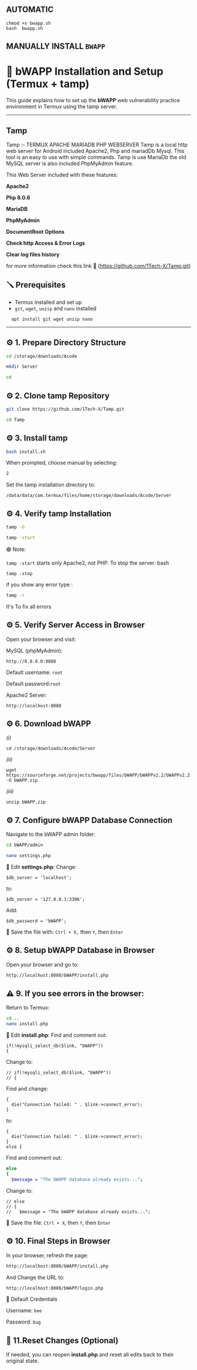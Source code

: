 ## AUTOMATIC 
```
chmod +x bwapp.sh
bash  bwapp.sh
```
## MANUALLY INSTALL `BWAPP`

# 🐝 bWAPP Installation and Setup (Termux + tamp)

This guide explains how to set up the **bWAPP** web vulnerability practice environment in Termux using the tamp server.

---

## Tamp
Tamp :- TERMUX APACHE MARIADB PHP WEBSERVER
Tamp is a local http web server for Android included Apache2, Php and mariadDb Mysql.
This tool is an easy to use with simple commands.
Tamp is use MariaDb the old MySQL server is also included PhpMyAdmin feature.

This Web Server included with these features:

**Apache2**

**Php 8.0.6**

**MariaDB**

**PhpMyAdmin**

**DocumentRoot Options**

**Check http Access & Error Logs**

**Clear log files history**

for more information check this link 🔗 (https://github.com/1Tech-X/Tamp.git)

## 🪛 Prerequisites

- Termux installed and set up
- `git`, `wget`, `unzip` and `nano` installed
```apt update && apt upgrade
  apt install git wget unzip nano
```
---

## ⚙️ 1. Prepare Directory Structure

```bash
cd /storage/downloads/Acode

mkdir Server

cd
```
## ⚙️ 2. Clone tamp Repository
```bash
git clone https://github.com/1Tech-X/Tamp.git

cd Tamp
```
## ⚙️ 3. Install tamp
```bash
bash install.sh
```
When prompted, choose manual by selecting:

```bash
2
```
Set the tamp installation directory to:
```
/data/data/com.termux/files/home/storage/downloads/Acode/Server
```
## ⚙️ 4. Verify tamp Installation
```bash
tamp -h

tamp -start

```
🟢 Note:

``tamp -start`` starts only Apache2, not PHP.
To stop the server:
bash
```
tamp -stop
```
if you show any error type :
```bash
tamp -r
```
It's To fix all errors
## ⚙️ 5. Verify Server Access in Browser
Open your browser and visit:

MySQL (phpMyAdmin):
```
http://0.0.0.0:8080
```
Default username: ``` root ```

Default password:``` root ```

Apache2 Server:
```
http://localhost:8080
```
## ⚙️ 6. Download bWAPP 

*(i)*
```
cd /storage/downloads/Acode/Server 
```
*(ii)*
```
wget https://sourceforge.net/projects/bwapp/files/bWAPP/bWAPPv2.2/bWAPPv2.2.zip/download -O bWAPP.zip
```
*(iii)* 
```
unzip bWAPP.zip
```
## ⚙️ 7. Configure bWAPP Database Connection
Navigate to the bWAPP admin folder:

```bash
cd bWAPP/admin

nano settings.php
```
🔧 Edit **settings.php**:
Change:

```
$db_server = 'localhost';
```
to:

```
$db_server = '127.0.0.1:3306';
```
Add:
```
$db_password = 'bWAPP';
```
💾 Save the file with:
``Ctrl + X,`` then ``Y``, then ``Enter``

## ⚙️ 8. Setup bWAPP Database in Browser
Open your browser and go to:

```bash
http://localhost:8080/bWAPP/install.php
```
## ⚠️ 9. If you see errors in the browser:
Return to Termux:

```bash
cd ..
nano install.php
```
🔧 Edit **install.php**:
Find and comment out:
```
if(!mysqli_select_db($link, "bWAPP"))
{
```
Change to:
```
// if(!mysqli_select_db($link, "bWAPP"))
// {
```
Find and change:

```
{
  die("Connection failed: " . $link->connect_error);
}
```
to:
```
{
  die("Connection failed: " . $link->connect_error);
}
else {
```
Find and comment out:
```bash
else
{
  $message = "The bWAPP database already exists...";

```
Change to:
```
// else
// {
//   $message = "The bWAPP database already exists...";
```
💾 Save the file:
`Ctrl + X`, then `Y`, then `Enter`

## ⚙️ 10. Final Steps in Browser
In your browser, refresh the page:

```bash
http://localhost:8080/bWAPP/install.php
```
And Change the URL to:
```bash
http://localhost:8080/bWAPP/login.php
```
🔑 Default Credentials

Username: `bee`

Password: `bug`

## 🔄 11.Reset Changes (Optional)
If needed, you can reopen **install.php** and reset all edits back to their original state.
